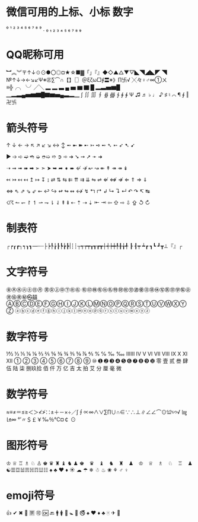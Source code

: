 # 微信可用的上标、小标 数字
  ⁰ ¹ ² ³ ⁴ ⁵ ⁶ ⁷ ⁸ ⁹ . ₀ ₁ ₂ ₃ ₄ ₅ ₆ ₇ ₈ ₉
  
# QQ昵称可用
  ︼︽︾〒↑↓☉⊙●〇◎¤★☆■▓「」『』◆◇▲△▼▽◣◥◢◣◤ ◥
  №↑↓→←↘↙Ψ※㊣∑⌒∩【】〖〗＠ξζω□∮〓※》∏卐√ ╳々♀♂∞①ㄨ≡╬╭╮╰╯╱╲ 
  ▂ ▂ ▃ ▄ ▅ ▆ ▇ █ ▂▃▅▆█ ▁▂▃▄▅▆▇█▇▆▅▄▃▂▁
  ∫ ∬ ∭ ∮ ∯ ∰ ∱ ∲ ∳  Ψ ♫ ♬ ♭ ♩ ♪ ♯ ♮ ⌒ ¶ ∮ ‖
  卍卐
  
# 箭头符号
  ↑ ↓ ← → ↖ ↗ ↙ ↘ ↔ ↕ ➻ ➼ ➽ ➸ ➳ ➺ ➻ ➴ ➵ ➶ ➷ ➹

  ▶ ➩ ➪ ➫ ➬ ➭ ➮➯ ➱ ➲ ➾ ➔ ➘ ➙ ➚ ➛ ➜

  ➝ ➞ ➟ ➠ ➡ ➢ ➣ ➤ ➥ ➦ ➧ ➨ ↚ ↛ ↜ ↝ ↞ ↟ ↠ ↠ ↡

  ↢ ↣ ↤ ↤ ↥ ↦ ↧ ↨ ⇄ ⇅ ⇆ ⇇ ⇈ ⇉ ⇊ ⇋ ⇌ ⇍ ⇎ ⇏ ⇐ ⇑ ⇒ ⇓

  ⇔ ⇖ ⇗ ⇘ ⇙ ⇜ ↩ ↪ ↫ ↬ ↭ ↮ ↯ ↰ ↱ ↲ ↳ ↴ ↵ ↶ ↷ ↸ ↹

  ☇☈ ↼ ↽ ↾ ↿ ⇀ ⇁ ⇂ ⇃ ⇞ ⇟ ⇠ ⇡ ⇢ ⇣ ⇤ ⇥ ⇦ ⇧ ⇨ ⇩ ⇪ ↺ ↻  
  
# 制表符
  ┌┍┎┏┐┑┒┓—┄┈├┝┞┟┠┡┢┣|┆┊┬┭┮┯┰┱┲┳┼┽┾┿╀╂╁╃ 
  ┠ ┨┯ ┷┏ ┓┗ ┛┳⊥『』┌
  
# 文字符号
  ㊎㊍㊌㊋㊏㊐㊊
  ㊚㊛㊤㊥㊦㊧㊨
  ㊒㊞㊑㊒㊓㊔㊕㊖㊗㊘㊜㊝㊟㊠㊡㊢㊩㊪㊫㊬㊭㊮㊯㊰㊙㉿囍
  ⒶⒷⒸⒹⒺⒻⒼⒽⒾⒿⓀⓁⓂⓃⓄⓅⓆⓇⓈⓉⓊⓋⓌⓍⓎⓏ
  ⓐⓑⓒⓓⓔⓕⓖⓗⓘⓙⓚⓛⓜⓝⓞⓟⓠⓡⓢⓣⓤⓥⓦⓧⓨⓩ
  
# 数字符号
  ⅟½ ⅓ ⅕ ⅙ ⅛ ⅔ ⅖ ⅚ ⅜ ¾ ⅗ ⅝ ⅞ ⅘ % ℅ ‰ ‱
  ⅠⅡⅢ Ⅳ Ⅴ Ⅵ Ⅶ Ⅷ Ⅸ Ⅹ Ⅺ Ⅻ
  ① ② ③ ④ ⑤ ⑥ ⑦ ⑧ ⑨ ⑩
  ➊ ➋ ➌ ➍ ➎ ➏ ➐ ➑ ➒ ➓
  零 壹 贰 叁 肆 伍 陆 柒 捌玖拾 佰 仟 万 亿 吉 太 拍 艾 分 厘 毫 微
    
# 数学符号
  ≈≡≠＝≤≥＜＞≮≯∷±＋－×÷／∫∮∝∞∧∨∑∏∪∩∈∵∴⊥∥∠∠⌒⊙≌∽√ ㏒ ㏑∞
  °′〃＄￡￥‰％℃¤￠ ⊙
  
# 图形符号
  ♔ ♕ ♖ ♗ ♘ ♙ ♚ ♛ ♜ ♝ ♞ ♟
  ♚　♛　♝　♞　♜　♟　♔　♕　♗　♘　♖　♟
  ☯☰☲☱☴☵☶☳☷
  ♠ ♣ ♥ ♦ ☀ ☁  ☂ ❄ ☃ ♨
  ❀ ⚘ ♂ ♀
  
# emoji符号
  👍 ✔ ✖ 💯 🈲 🉑 🆗 🔙 🚹 🚺 🚻 🚼 🔞 🚭 ♠ ♥ ♦ ♣ 🀄 ✈ 🚀
  
